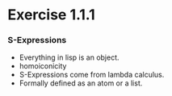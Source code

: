 # Exercise 1.1.1
### S-Expressions
- Everything in lisp is an object.
- homoiconicity
- S-Expressions come from lambda calculus.
- Formally defined as an atom or a list.